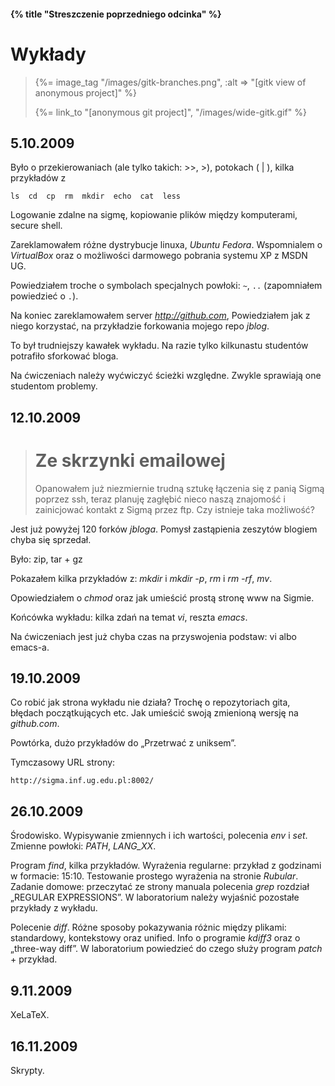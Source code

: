 #### {% title "Streszczenie poprzedniego odcinka" %}

# Wykłady

<blockquote>
  {%= image_tag "/images/gitk-branches.png", :alt => "[gitk view of anonymous project]" %}
  <p class="author">{%= link_to "[anonymous git project]", "/images/wide-gitk.gif" %}</p>
</blockquote>


## 5.10.2009

Było o przekierowaniach (ale tylko takich: >>, >), 
potokach (&nbsp;|&nbsp;), kilka przykładów z 

    ls  cd  cp  rm  mkdir  echo  cat  less

Logowanie zdalne na sigmę, kopiowanie plików 
między komputerami, secure shell.

Zareklamowałem różne dystrybucje linuxa, *Ubuntu*
*Fedora*. Wspomnialem o *VirtualBox* oraz
o możliwości darmowego pobrania systemu XP
z MSDN UG.

Powiedziałem troche o symbolach specjalnych powłoki:
`~`, `..` (zapomniałem powiedzieć o `.`).

Na koniec zareklamowałem server *http://github.com*,
Powiedziałem jak z niego korzystać, na przykładzie
forkowania mojego repo *jblog*.

To był trudniejszy kawałek wykładu.
Na razie tylko kilkunastu studentów potrafiło 
sforkować bloga.

Na ćwiczeniach należy wyćwiczyć ścieżki
względne. Zwykle sprawiają one studentom problemy.


## 12.10.2009

<blockquote>
 <h1>Ze skrzynki emailowej</h1>
 <p>Opanowałem już niezmiernie trudną sztukę łączenia się z panią Sigmą
   poprzez ssh, teraz planuję zagłębić nieco naszą znajomość i
   zainicjować kontakt z Sigmą przez ftp. Czy istnieje taka możliwość?
 </p>
</blockquote>

Jest już powyżej 120 forków *jbloga*. Pomysł
zastąpienia zeszytów blogiem chyba się sprzedał.

Było: zip, tar + gz

Pokazałem kilka przykładów z: *mkdir* i *mkdir -p*,
*rm* i *rm -rf*, *mv*.

Opowiedziałem o *chmod* oraz jak umieścić prostą
stronę www na Sigmie.

Końcówka wykładu: kilka zdań na temat *vi*,
reszta *emacs*. 

Na ćwiczeniach jest już chyba czas na przyswojenia
podstaw: vi albo emacs-a. 


## 19.10.2009

Co robić jak strona wykładu nie działa?
Trochę o repozytoriach gita, błędach
początkujących etc. Jak umieścić swoją
zmienioną wersję na *github.com*.

Powtórka, dużo przykładów do „Przetrwać z uniksem”.

Tymczasowy URL strony:

    http://sigma.inf.ug.edu.pl:8002/


## 26.10.2009

Środowisko. Wypisywanie zmiennych i ich wartości,
polecenia *env* i *set*.
Zmienne powłoki: *PATH*, *LANG_XX*.

Program *find*, kilka przykładów. Wyrażenia regularne:
przykład z godzinami w formacie: 15:10. Testowanie
prostego wyrażenia na stronie *Rubular*.
Zadanie domowe: przeczytać ze strony manuala
polecenia *grep* rozdział „REGULAR EXPRESSIONS”.
W laboratorium należy wyjaśnić pozostałe przykłady z wykładu.

Polecenie *diff*. Różne sposoby pokazywania
różnic między plikami: standardowy, kontekstowy
oraz unified. Info o programie *kdiff3* oraz
o „three-way diff”.
W laboratorium powiedzieć do czego służy program 
*patch* + przykład.


## 9.11.2009

XeLaTeX.


## 16.11.2009

Skrypty.
